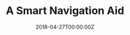 ---
title: A Smart Navigation Aid
summary: Design of a navigation aid for visually impaired that can detect and classify objects in the user’s environment, estimate the distance to the visually impaired user and inform them of any obstacles in their path.
date: "2018-04-27T00:00:00Z"
# Optional external URL for project (replaces project detail page).
external_link: ""

image:
  caption: A Smart Navigation Aid for The Blind
  focal_point: Smart

links:
- icon: file-pdf
  icon_pack: fas
  name: Report
  url: https://www.journalajrcos.com/index.php/AJRCOS/article/view/30114
url_code: ""
url_pdf: ""
url_slides: ""
url_video: ""

# Slides (optional).
#   Associate this project with Markdown slides.
#   Simply enter your slide deck's filename without extension.
#   E.g. `slides = "example-slides"` references `content/slides/example-slides.md`.
#   Otherwise, set `slides = ""`.
slides: ""
---